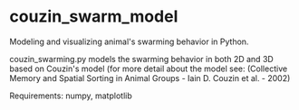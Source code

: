 # couzin_swarm_model
Modeling and visualizing animal's swarming behavior in Python.

couzin_swarming.py models the swarming behavior in both 2D and 3D based on Couzin's model (for more detail about the model see:
(Collective Memory and Spatial Sorting in Animal Groups - Iain D. Couzin et al. - 2002)

Requirements: numpy, matplotlib
